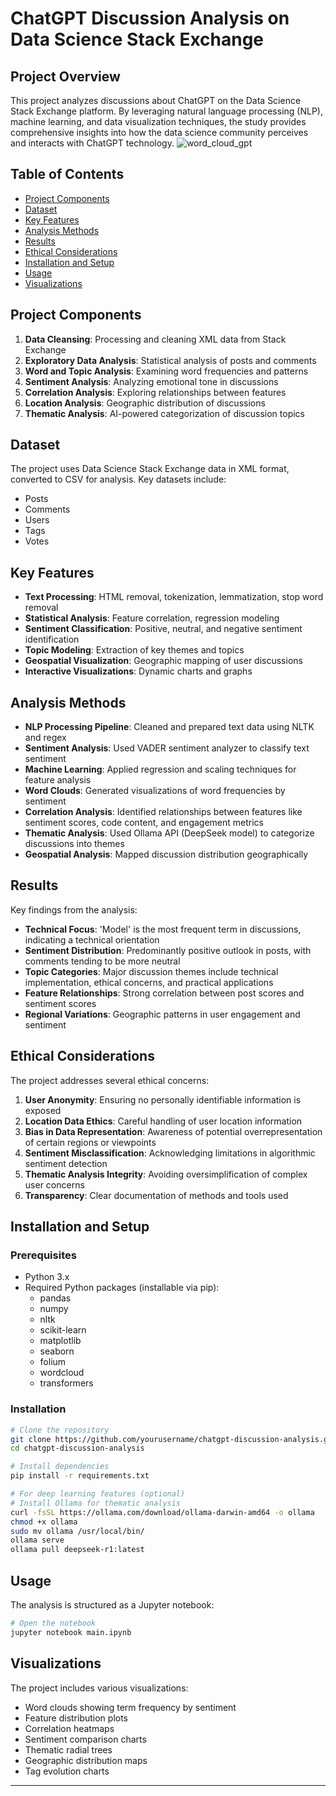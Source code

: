 # ChatGPT Discussion Analysis on Data Science Stack Exchange

## Project Overview

This project analyzes discussions about ChatGPT on the Data Science Stack Exchange platform. By leveraging natural language processing (NLP), machine learning, and data visualization techniques, the study provides comprehensive insights into how the data science community perceives and interacts with ChatGPT technology.
![word_cloud_gpt](https://github.com/user-attachments/assets/c68b291d-13ba-4961-b99f-c424f49955bb)


## Table of Contents

- [Project Components](#project-components)
- [Dataset](#dataset)
- [Key Features](#key-features)
- [Analysis Methods](#analysis-methods)
- [Results](#results)
- [Ethical Considerations](#ethical-considerations)
- [Installation and Setup](#installation-and-setup)
- [Usage](#usage)
- [Visualizations](#visualizations)

## Project Components

1. **Data Cleansing**: Processing and cleaning XML data from Stack Exchange
2. **Exploratory Data Analysis**: Statistical analysis of posts and comments
3. **Word and Topic Analysis**: Examining word frequencies and patterns
4. **Sentiment Analysis**: Analyzing emotional tone in discussions
5. **Correlation Analysis**: Exploring relationships between features
6. **Location Analysis**: Geographic distribution of discussions
7. **Thematic Analysis**: AI-powered categorization of discussion topics

## Dataset

The project uses Data Science Stack Exchange data in XML format, converted to CSV for analysis. Key datasets include:

- Posts
- Comments
- Users
- Tags
- Votes

## Key Features

- **Text Processing**: HTML removal, tokenization, lemmatization, stop word removal
- **Statistical Analysis**: Feature correlation, regression modeling
- **Sentiment Classification**: Positive, neutral, and negative sentiment identification
- **Topic Modeling**: Extraction of key themes and topics
- **Geospatial Visualization**: Geographic mapping of user discussions
- **Interactive Visualizations**: Dynamic charts and graphs

## Analysis Methods

- **NLP Processing Pipeline**: Cleaned and prepared text data using NLTK and regex
- **Sentiment Analysis**: Used VADER sentiment analyzer to classify text sentiment
- **Machine Learning**: Applied regression and scaling techniques for feature analysis
- **Word Clouds**: Generated visualizations of word frequencies by sentiment
- **Correlation Analysis**: Identified relationships between features like sentiment scores, code content, and engagement metrics
- **Thematic Analysis**: Used Ollama API (DeepSeek model) to categorize discussions into themes
- **Geospatial Analysis**: Mapped discussion distribution geographically

## Results

Key findings from the analysis:

- **Technical Focus**: 'Model' is the most frequent term in discussions, indicating a technical orientation
- **Sentiment Distribution**: Predominantly positive outlook in posts, with comments tending to be more neutral
- **Topic Categories**: Major discussion themes include technical implementation, ethical concerns, and practical applications
- **Feature Relationships**: Strong correlation between post scores and sentiment scores
- **Regional Variations**: Geographic patterns in user engagement and sentiment

## Ethical Considerations

The project addresses several ethical concerns:

1. **User Anonymity**: Ensuring no personally identifiable information is exposed
2. **Location Data Ethics**: Careful handling of user location information
3. **Bias in Data Representation**: Awareness of potential overrepresentation of certain regions or viewpoints
4. **Sentiment Misclassification**: Acknowledging limitations in algorithmic sentiment detection
5. **Thematic Analysis Integrity**: Avoiding oversimplification of complex user concerns
6. **Transparency**: Clear documentation of methods and tools used

## Installation and Setup

### Prerequisites

- Python 3.x
- Required Python packages (installable via pip):
  - pandas
  - numpy
  - nltk
  - scikit-learn
  - matplotlib
  - seaborn
  - folium
  - wordcloud
  - transformers

### Installation

```bash
# Clone the repository
git clone https://github.com/yourusername/chatgpt-discussion-analysis.git
cd chatgpt-discussion-analysis

# Install dependencies
pip install -r requirements.txt

# For deep learning features (optional)
# Install Ollama for thematic analysis
curl -fsSL https://ollama.com/download/ollama-darwin-amd64 -o ollama
chmod +x ollama
sudo mv ollama /usr/local/bin/
ollama serve
ollama pull deepseek-r1:latest
```

## Usage

The analysis is structured as a Jupyter notebook:

```bash
# Open the notebook
jupyter notebook main.ipynb
```


## Visualizations

The project includes various visualizations:

- Word clouds showing term frequency by sentiment
- Feature distribution plots
- Correlation heatmaps
- Sentiment comparison charts
- Thematic radial trees
- Geographic distribution maps
- Tag evolution charts

---
